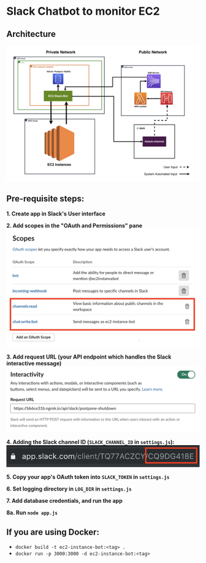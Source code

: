 # Slack Chatbot to monitor EC2

## Architecture
![architecture](./images/ec2_bot_diagram.png)

## <strong>Pre-requisite steps:</strong>

<strong>1. Create app in Slack's User interface</strong>

<strong>2. Add scopes in the "OAuth and Permissions" pane</strong>
![scopes](./images/scopes.png)

<strong>3. Add request URL (your API endpoint which handles the Slack interactive message)</strong>
![request url](./images/request_url.png)

<strong>4. Adding the Slack channel ID (`SLACK_CHANNEL_ID` in `settings.js`):</strong>
![request url](./images/channel_id.png)

<strong>5. Copy your app's OAuth token into `SLACK_TOKEN` in `settings.js`</strong>

<strong>6. Set logging directory in `LOG_DIR` in `settings.js`</strong>

<strong>7. Add database credentials, and run the app</strong>

<strong>8a. Run `node app.js`</strong>

## If you are using Docker:
- `docker build -t ec2-instance-bot:<tag> . `
- `docker run -p 3000:3000 -d ec2-instance-bot:<tag>`
